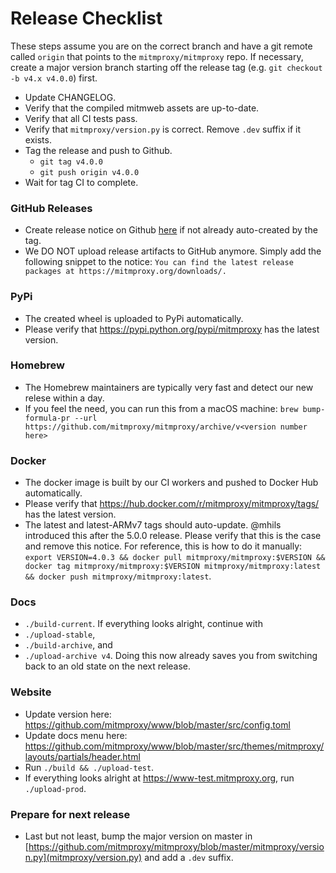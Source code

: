# Release Checklist

These steps assume you are on the correct branch and have a git remote called `origin` that points to the `mitmproxy/mitmproxy` repo. If necessary, create a major version branch starting off the release tag (e.g. `git checkout -b v4.x v4.0.0`) first.

- Update CHANGELOG.
- Verify that the compiled mitmweb assets are up-to-date.
- Verify that all CI tests pass.
- Verify that `mitmproxy/version.py` is correct. Remove `.dev` suffix if it exists.
- Tag the release and push to Github.
    - `git tag v4.0.0`
    - `git push origin v4.0.0`
- Wait for tag CI to complete.

### GitHub Releases
- Create release notice on Github
  [here](https://github.com/mitmproxy/mitmproxy/releases/new) if not already
  auto-created by the tag.
- We DO NOT upload release artifacts to GitHub anymore. Simply add the
  following snippet to the notice:
  `You can find the latest release packages at https://mitmproxy.org/downloads/.`

### PyPi
- The created wheel is uploaded to PyPi automatically.
- Please verify that https://pypi.python.org/pypi/mitmproxy has the latest version.

### Homebrew
- The Homebrew maintainers are typically very fast and detect our new relese
  within a day.
- If you feel the need, you can run this from a macOS machine:
  `brew bump-formula-pr --url https://github.com/mitmproxy/mitmproxy/archive/v<version number here>`

### Docker
- The docker image is built by our CI workers and pushed to Docker Hub automatically.
- Please verify that https://hub.docker.com/r/mitmproxy/mitmproxy/tags/ has the latest version.
- The latest and latest-ARMv7 tags should auto-update. @mhils introduced this after the 5.0.0 release.
  Please verify that this is the case and remove this notice. For reference, this is how to do it manually:
  `export VERSION=4.0.3 && docker pull mitmproxy/mitmproxy:$VERSION && docker tag mitmproxy/mitmproxy:$VERSION mitmproxy/mitmproxy:latest && docker push mitmproxy/mitmproxy:latest`.

### Docs
  - `./build-current`. If everything looks alright, continue with
  - `./upload-stable`,
  - `./build-archive`, and
  - `./upload-archive v4`. Doing this now already saves you from switching back to an old state on the next release.

### Website
 - Update version here:
   https://github.com/mitmproxy/www/blob/master/src/config.toml
 - Update docs menu here:
   https://github.com/mitmproxy/www/blob/master/src/themes/mitmproxy/layouts/partials/header.html
 - Run `./build && ./upload-test`.
 - If everything looks alright at https://www-test.mitmproxy.org, run `./upload-prod`.


### Prepare for next release
 - Last but not least, bump the major version on master in
   [https://github.com/mitmproxy/mitmproxy/blob/master/mitmproxy/version.py](mitmproxy/version.py) and add a `.dev` suffix.
